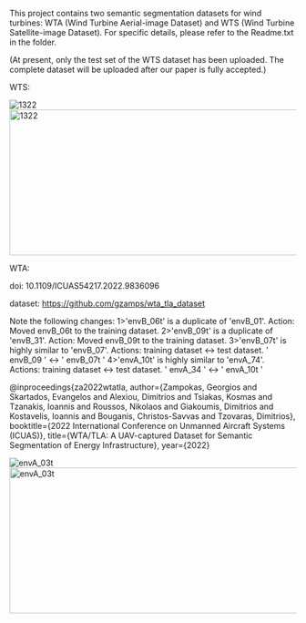 This project contains two semantic segmentation datasets for wind turbines: WTA (Wind Turbine Aerial-image Dataset) and WTS (Wind Turbine Satellite-image Dataset). For specific details, please refer to the Readme.txt in the folder.

(At present, only the test set of the WTS dataset has been uploaded. The complete dataset will be uploaded after our paper is fully accepted.)

WTS:

![1322](https://github.com/user-attachments/assets/e0b08ab5-2317-4785-8370-3978a691a7c3)
<img width="512" height="256" alt="1322" src="https://github.com/user-attachments/assets/ec4baf3b-4eca-4ef3-a4bb-c257458bdcc4" />

WTA:

doi: 10.1109/ICUAS54217.2022.9836096

dataset: https://github.com/gzamps/wta_tla_dataset

Note the following changes:
1>'envB_06t' is a duplicate of 'envB_01'. Action: Moved envB_06t to the training dataset.
2>'envB_09t' is a duplicate of 'envB_31'. Action: Moved envB_09t to the training dataset.
3>'envB_07t' is highly similar to 'envB_07'. Actions:
    training dataset <-> test dataset.
        ' envB_09 ' <-> ' envB_07t '
4>'envA_10t' is highly similar to 'envA_74'. Actions:
    training dataset <-> test dataset.
        ' envA_34 ' <-> ' envA_10t '
        
@inproceedings{za2022wtatla,
  author={Zampokas, Georgios and Skartados, Evangelos and Alexiou, Dimitrios and Tsiakas, Kosmas and Tzanakis, Ioannis and Roussos, Nikolaos and Giakoumis,   Dimitrios and Kostavelis, Ioannis and Bouganis, Christos-Savvas and Tzovaras, Dimitrios},
  booktitle={2022 International Conference on Unmanned Aircraft Systems (ICUAS)}, 
  title={WTA/TLA: A UAV-captured Dataset for Semantic Segmentation of Energy Infrastructure}, 
  year={2022}
  
![envA_03t](https://github.com/user-attachments/assets/2c929a08-699d-46eb-bb5f-07ee441bc763)
<img width="512" height="256" alt="envA_03t" src="https://github.com/user-attachments/assets/32fce213-e8b0-4d41-95eb-9fd3277465cf" />
